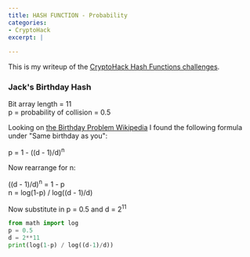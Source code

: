 ```yaml
---
title: HASH FUNCTION - Probability
categories:
- CryptoHack
excerpt: |
  
---
```


This is my writeup of the [CryptoHack Hash Functions challenges](https://cryptohack.org/challenges/hashes/).

### Jack's Birthday Hash

Bit array length = 11 <br>
p = probability of collision = 0.5

Looking on [the Birthday Problem Wikipedia](https://en.wikipedia.org/wiki/Birthday_problem) I found the following formula under "Same birthday as you":

p = 1 - ((d - 1)/d)<sup>n</sup>

Now rearrange for n:

((d - 1)/d)<sup>n</sup> = 1 - p<br>
n = log(1-p) / log((d - 1)/d)

Now substitute in p = 0.5 and d = 2<sup>11</sup>

```python
from math import log
p = 0.5
d = 2**11
print(log(1-p) / log((d-1)/d))
```
